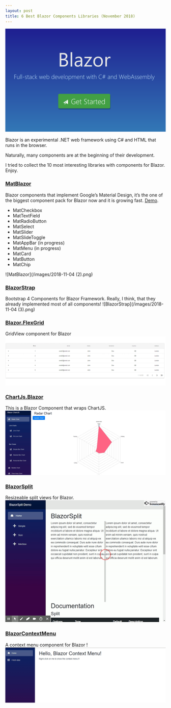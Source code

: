 ```yaml
---
layout: post
title: 6 Best Blazor Components Libraries (November 2018)
---
```


![](/images/blazor.png)

Blazor is an experimental .NET web framework using C# and HTML that runs in the browser.

Naturally, many components are at the beginning of their development.

I tried to collect the 10 most interesting libraries with components for Blazor. Enjoy.

<!--more-->

### [MatBlazor](https://github.com/BlazorComponents/MatBlazor)
Blazor components that implement Google’s Material Design, it’s the one of the biggest component pack for Blazor now and it is growing fast. [Demo](https://blazorcomponents.github.io/MatBlazor/).
-   MatCheckbox
-   MatTextField
-   MatRadioButton
-   MatSelect
-   MatSlider
-   MatSlideToggle
-   MatAppBar (in progress)
-   MatMenu (in progress)
-   MatCard
-   MatButton
-   MatChip

![MatBlazor](/images/2018-11-04 (2).png)

### [BlazorStrap](https://github.com/chanan/BlazorStrap)
Bootstrap 4 Components for Blazor Framework. Really, I think, that they already implemented most of all components!
![BlazorStrap](/images/2018-11-04 (3).png)




### [Blazor.FlexGrid](https://github.com/Mewriick/Blazor.FlexGrid)
GridView component for Blazor
![Blazor.FlexGrid](/images/table_gif.gif)




### [ChartJs.Blazor](https://github.com/mariusmuntean/ChartJs.Blazor)
This is a Blazor Component that wraps ChartJS.
![ChartJs.Blazor](/images/ChartJs.Blazor.jpg)



### [BlazorSplit](https://github.com/BlazorComponents/BlazorSplit)
Resizeable split views for Blazor.
![BlazorSplit](/images/blazorsplit-demo.gif)



### [BlazorContextMenu](https://github.com/stavroskasidis/BlazorContextMenu)
A context menu component for Blazor !
![BlazorContextMenu](/images/blazor-context-menu-demo-1.gif)
